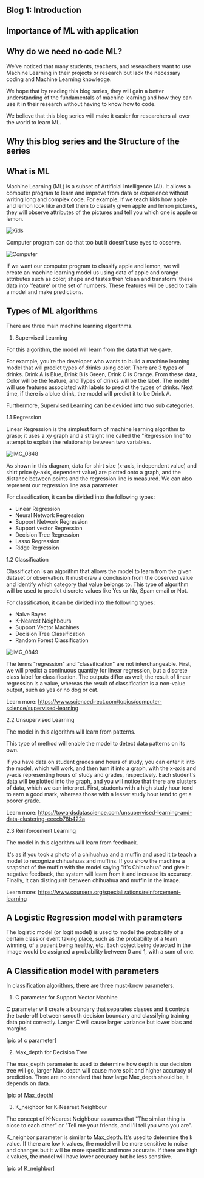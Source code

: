 Blog 1: Introduction 
-
Importance of ML with application 
-

Why do we need no code ML?
-
We've noticed that many students, teachers, and researchers want to use Machine Learning in their projects or research but lack the necessary coding and Machine Learning knowledge.

We hope that by reading this blog series, they will gain a better understanding of the fundamentals of machine learning and how they can use it in their research without having to know how to code.

We believe that this blog series will make it easier for researchers all over the world to learn ML.


Why this blog series and the Structure of the series 
-

What is ML 
-

Machine Learning (ML) is a subset of Artificial Intelligence (AI). It allows a computer program to learn and improve from data or experience without writing long and complex code.
For example, If we teach kids how apple and lemon look like and tell them to classify given apple and lemon pictures, they will observe attributes of the pictures and tell you which one is apple or lemon.


![Kids ](https://user-images.githubusercontent.com/96424191/158849328-c3a2104c-a443-4efe-9064-7a462a9d0263.png)

Computer program can do that too but it doesn’t use eyes to observe.

![Computer](https://user-images.githubusercontent.com/96424191/158849373-5f2a34cd-8ef2-44cb-87b7-7e8b8551d182.png)

If we want our computer program to classify apple and lemon, we will create an machine learning model us using data of apple and orange attributes such as color, shape and tastes then ‘clean and transform’ these data into ‘feature’ or the set of numbers. These features will be used to train a model and make predictions.

Types of ML algorithms
-
There are three main machine learning algorithms.

1. Supervised Learning 
		
For this algorithm, the model will learn from the data that we gave.
		
For example, you’re the developer who wants to build a machine learning model that will predict types of drinks using color. 
There are 3 types of drinks. Drink A is Blue, Drink B is Green, Drink C is Orange.
From these data, Color will be the feature, and Types of drinks will be the label.
The model will use features associated with labels to predict the types of drinks. Next time, if there is a blue drink, the model will predict it to be Drink A. 

Furthermore, Supervised Learning can be devided into two sub categories.

1.1 Regression 

Linear Regression is the simplest form of machine learning algorithm to grasp; it uses a xy graph and a straight line called the "Regression line" to attempt to explain the relationship between two variables.

![IMG_0848](https://user-images.githubusercontent.com/96424191/160169084-9e1c6f61-fac1-420a-9ed2-186d49b0cb63.jpg)

As shown in this diagram, data for shirt size (x-axis, independent value) and shirt price (y-axis, dependent value) are plotted onto a graph, and the distance between points and the regression line is measured. We can also represent our regression line as a parameter.

For classification, it can be divided into the following types:
- Linear Regression 
- Neural Network Regression
- Support Network Regression
- Support vector Regression
- Decision Tree Regression
- Lasso Regression
- Ridge Regression

1.2 Classification

Classification is an algorithm that allows the model to learn from the given dataset or observation. It must draw a conclusion from the observed value and identify which category that value belongs to. This type of algorithm will be used to predict discrete values like Yes or No, Spam email or Not.

For classification, it can be divided into the following types:
- Naïve Bayes
- K-Nearest Neighbours
- Support Vector Machines
- Decision Tree Classification
- Random Forest Classification

![IMG_0849](https://user-images.githubusercontent.com/96424191/160169107-7e3c7c40-6b2b-47b0-93b5-9cb76df5486f.jpg)

The terms "regression" and "classification" are not interchangeable. First, we will predict a continuous quantity for linear regression, but a discrete class label for classification. The outputs differ as well; the result of linear regression is a value, whereas the result of classification is a non-value output, such as yes or no dog or cat.

Learn more: https://www.sciencedirect.com/topics/computer-science/supervised-learning

2.2 Unsupervised Learning 
		
The model in this algorithm will learn from patterns. 
	
This type of method will enable the model to detect data patterns on its own.
		
If you have data on student grades and hours of study, you can enter it into the model, which will work, and then turn it into a graph, 	with the x-axis and y-axis representing hours of study and grades, respectively. Each student's data will be plotted into the graph, and you will 	notice that there are clusters of data, which we can interpret. First, students with a high study hour tend to earn a good mark, whereas those with a 	lesser study hour tend to get a poorer grade.	
		
Learn more: https://towardsdatascience.com/unsupervised-learning-and-data-clustering-eeecb78b422a

2.3 Reinforcement Learning 
	
The model in this algorithm will learn from feedback.
	
It's as if you took a photo of a chihuahua and a muffin and used it to teach a model to recognize chihuahuas and muffins. If you show the machine a snapshot of the muffin with the model saying "it's Chihuahua" and give it negative feedback, the system will learn from it and increase its accuracy. Finally, it can distinguish between chihuahua and muffin in the image.
	
Learn more: https://www.coursera.org/specializations/reinforcement-learning

A Logistic Regression model with parameters
-

The logistic model (or logit model) is used to model the probability of a certain class or event taking place, such as the probability of a team winning, of a patient being healthy, etc. Each object being detected in the image would be assigned a probability between 0 and 1, with a sum of one.

A Classification model with parameters
-

In classification algorithms, there are three must-know parameters. 

1. C parameter for Support Vector Machine

C parameter will create a boundary that separates classes and it controls the trade-off between smooth decision boundary and classifying training data point correctly. Larger C will cause larger variance but lower bias and margins

[pic of c parameter]

2. Max_depth for Decision Tree 

The max_depth parameter is used to determine how depth is our decision tree will go, larger Max_depth will cause more spilt and higher accuracy of prediction.
There are no standard that how large Max_depth should be, it depends on data.

[pic of Max_depth]

3. K_neighbor for K-Nearest Neighbour

The concept of K-Nearest Neighbour assumes that "The similar thing is close to each other" or "Tell me your friends, and I'll tell you who you are".

K_neighbor parameter is similar to Max_depth. It's used to determine the k value. If there are low k values, the model will be more sensitive to noise and changes but it will be more specific and more accurate. If there are high k values, the model will have lower accuracy but be less sensitive. 

[pic of K_neighbor]
